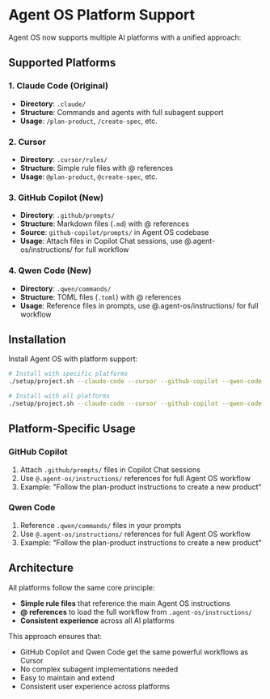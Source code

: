 # Agent OS Platform Support

Agent OS now supports multiple AI platforms with a unified approach:

## Supported Platforms

### 1. Claude Code (Original)
- **Directory**: `.claude/`
- **Structure**: Commands and agents with full subagent support
- **Usage**: `/plan-product`, `/create-spec`, etc.

### 2. Cursor
- **Directory**: `.cursor/rules/`
- **Structure**: Simple rule files with @ references
- **Usage**: `@plan-product`, `@create-spec`, etc.

### 3. GitHub Copilot (New)
- **Directory**: `.github/prompts/`
- **Structure**: Markdown files (`.md`) with @ references
- **Source**: `github-copilot/prompts/` in Agent OS codebase
- **Usage**: Attach files in Copilot Chat sessions, use @.agent-os/instructions/ for full workflow

### 4. Qwen Code (New)
- **Directory**: `.qwen/commands/`
- **Structure**: TOML files (`.toml`) with @ references
- **Usage**: Reference files in prompts, use @.agent-os/instructions/ for full workflow

## Installation

Install Agent OS with platform support:

```bash
# Install with specific platforms
./setup/project.sh --claude-code --cursor --github-copilot --qwen-code

# Install with all platforms
./setup/project.sh --claude-code --cursor --github-copilot --qwen-code
```

## Platform-Specific Usage

### GitHub Copilot
1. Attach `.github/prompts/` files in Copilot Chat sessions
2. Use `@.agent-os/instructions/` references for full Agent OS workflow
3. Example: "Follow the plan-product instructions to create a new product"

### Qwen Code
1. Reference `.qwen/commands/` files in your prompts
2. Use `@.agent-os/instructions/` references for full Agent OS workflow
3. Example: "Follow the plan-product instructions to create a new product"

## Architecture

All platforms follow the same core principle:
- **Simple rule files** that reference the main Agent OS instructions
- **@ references** to load the full workflow from `.agent-os/instructions/`
- **Consistent experience** across all AI platforms

This approach ensures that:
- GitHub Copilot and Qwen Code get the same powerful workflows as Cursor
- No complex subagent implementations needed
- Easy to maintain and extend
- Consistent user experience across platforms
